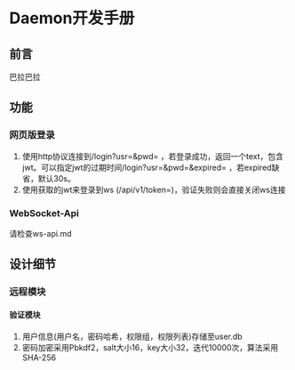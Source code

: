 # Daemon开发手册

## 前言

巴拉巴拉

## 功能

### 网页版登录

1. 使用http协议连接到/login?usr=<username>&pwd=<password>
   ，若登录成功，返回一个text，包含jwt。可以指定jwt的过期时间/login?usr=<username>&pwd=<password>&expired=<seconds>
   ，若expired缺省，默认30s。
2. 使用获取的jwt来登录到ws (/api/v1/token=<jwt>)，验证失败则会直接关闭ws连接

### WebSocket-Api

请检查ws-api.md

## 设计细节

### 远程模块

#### 验证模块

1. 用户信息(用户名，密码哈希，权限组，权限列表)存储至user.db
2. 密码加密采用Pbkdf2，salt大小16，key大小32，迭代10000次，算法采用SHA-256
